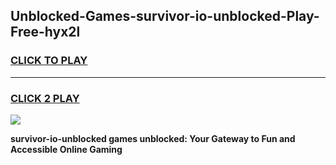 
## Unblocked-Games-survivor-io-unblocked-Play-Free-hyx2l
<h3>
<a href="https://premium76.site?title=survivor-io-unblocked&ref=23A">CLICK TO PLAY</a></h3>
<hr>

<h3>
<a href="https://premium76.site?title=survivor-io-unblocked&ref=23A">CLICK 2 PLAY</a>
  
</h3>

<a href="https://premium76.site?title=survivor-io-unblocked&ref=23A"><img src="https://clearcache.store/games.png"></a>


**survivor-io-unblocked games unblocked: Your Gateway to Fun and Accessible Online Gaming**
